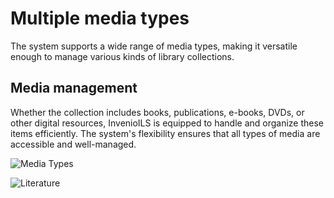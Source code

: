 # Multiple media types

The system supports a wide range of media types, making it versatile enough to manage various kinds of library collections.

## Media management

Whether the collection includes books, publications, e-books, DVDs, or other digital resources, InvenioILS is equipped to handle and organize these items efficiently. The system's flexibility ensures that all types of media are accessible and well-managed.

![Media Types](/assets/images/features/media-types.png)

![Literature](/assets/images/features/literature.png)
